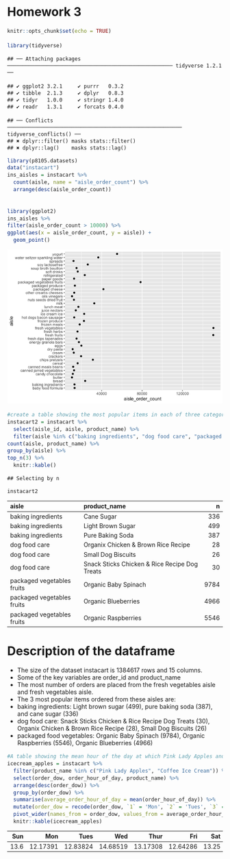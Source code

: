 Homework 3
================

``` r
knitr::opts_chunk$set(echo = TRUE)

library(tidyverse)
```

    ## ── Attaching packages ────────────────────────────────────────────────────── tidyverse 1.2.1 ──

    ## ✔ ggplot2 3.2.1     ✔ purrr   0.3.2
    ## ✔ tibble  2.1.3     ✔ dplyr   0.8.3
    ## ✔ tidyr   1.0.0     ✔ stringr 1.4.0
    ## ✔ readr   1.3.1     ✔ forcats 0.4.0

    ## ── Conflicts ───────────────────────────────────────────────────────── tidyverse_conflicts() ──
    ## ✖ dplyr::filter() masks stats::filter()
    ## ✖ dplyr::lag()    masks stats::lag()

``` r
library(p8105.datasets)
data("instacart")
ins_aisles = instacart %>% 
  count(aisle, name = "aisle_order_count") %>% 
  arrange(desc(aisle_order_count))


library(ggplot2)
ins_aisles %>% 
filter(aisle_order_count > 10000) %>% 
ggplot(aes(x = aisle_order_count, y = aisle)) + 
  geom_point()
```

![](Homework-3_files/figure-gfm/unnamed-chunk-2-1.png)<!-- -->

``` r
#create a table showing the most popular items in each of three categories
instacart2 = instacart %>% 
  select(aisle_id, aisle, product_name) %>% 
  filter(aisle %in% c("baking ingredients", "dog food care", "packaged vegetables fruits")) %>% 
count(aisle, product_name) %>% 
group_by(aisle) %>% 
top_n(3) %>% 
  knitr::kable()
```

    ## Selecting by n

``` r
instacart2
```

| aisle                      | product\_name                                 |    n |
| :------------------------- | :-------------------------------------------- | ---: |
| baking ingredients         | Cane Sugar                                    |  336 |
| baking ingredients         | Light Brown Sugar                             |  499 |
| baking ingredients         | Pure Baking Soda                              |  387 |
| dog food care              | Organix Chicken & Brown Rice Recipe           |   28 |
| dog food care              | Small Dog Biscuits                            |   26 |
| dog food care              | Snack Sticks Chicken & Rice Recipe Dog Treats |   30 |
| packaged vegetables fruits | Organic Baby Spinach                          | 9784 |
| packaged vegetables fruits | Organic Blueberries                           | 4966 |
| packaged vegetables fruits | Organic Raspberries                           | 5546 |

# Description of the dataframe

  - The size of the dataset instacart is 1384617 rows and 15 columns.
  - Some of the key variables are order\_id and product\_name
  - The most number of orders are placed from the fresh vegetables aisle
    and fresh vegetables aisle.
  - The 3 most popular items ordered from these aisles are:
  - baking ingredients: Light brown sugar (499), pure baking soda (387),
    and cane sugar (336)
  - dog food care: Snack Sticks Chicken & Rice Recipe Dog Treats (30),
    Organix Chicken & Brown Rice Recipe (28), Small Dog Biscuits (26)
  - packaged food vegetables: Organic Baby Spinach (9784), Organic
    Raspberries (5546), Organic Blueberries
(4966)

<!-- end list -->

``` r
#A table showing the mean hour of the day at which Pink Lady Apples and Coffee Ice Cream are ordered on each day of the week
icecream_apples = instacart %>% 
  filter(product_name %in% c("Pink Lady Apples", "Coffee Ice Cream")) %>% 
  select(order_dow, order_hour_of_day, product_name) %>%
  arrange(desc(order_dow)) %>% 
  group_by(order_dow) %>% 
  summarise(average_order_hour_of_day = mean(order_hour_of_day)) %>% 
  mutate(order_dow = recode(order_dow, `1` = 'Mon', `2` = 'Tues', `3` = 'Wed', `4` = 'Thur', `5` = 'Fri', `6` = 'Sat', `0` = 'Sun')) %>% 
  pivot_wider(names_from = order_dow, values_from = average_order_hour_of_day)
  knitr::kable(icecream_apples)
```

|  Sun |      Mon |     Tues |      Wed |     Thur |      Fri |   Sat |
| ---: | -------: | -------: | -------: | -------: | -------: | ----: |
| 13.6 | 12.17391 | 12.83824 | 14.68519 | 13.17308 | 12.64286 | 13.25 |
